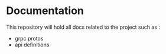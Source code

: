 # Documentation

This repository will hold all docs related to the project such as :
-   grpc protos
-   api definitions
